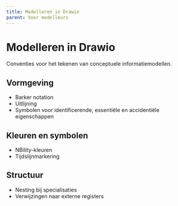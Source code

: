 ```yaml
---
title: Modelleren in Drawio
parent: Voor modelleurs
---
```


# Modelleren in Drawio

Conventies voor het tekenen van conceptuele informatiemodellen.

## Vormgeving
- Barker notation
- Uitlijning
- Symbolen voor identificerende, essentiële en accidentiële eigenschappen

## Kleuren en symbolen
- NBility-kleuren
- Tijdslijnmarkering

## Structuur
- Nesting bij specialisaties
- Verwijzingen naar externe registers
